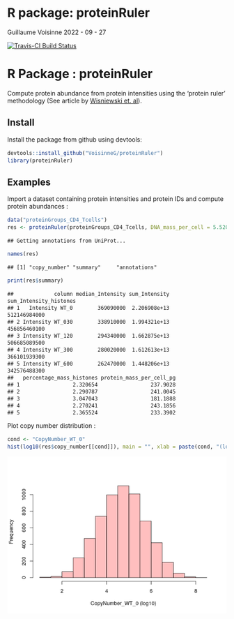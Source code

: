 R package: proteinRuler
================
Guillaume Voisinne
2022 - 09 - 27

[![Travis-CI Build
Status](https://travis-ci.org/VoisinneG/proteinruler.svg?branch=master)](https://travis-ci.org/VoisinneG/queryup)

# R Package : proteinRuler

Compute protein abundance from protein intensities using the ‘protein
ruler’ methodology (See article by [Wisniewski et.
al](https://doi.org/10.1074/mcp.M113.037309)).

## Install

Install the package from github using devtools:

``` r
devtools::install_github("VoisinneG/proteinRuler")
library(proteinRuler)
```

## Examples

Import a dataset containing protein intensities and protein IDs and
compute protein abundances :

``` r
data("proteinGroups_CD4_Tcells")
res <- proteinRuler(proteinGroups_CD4_Tcells, DNA_mass_per_cell = 5.5209e-12, show_progress = FALSE)
```

    ## Getting annotations from UniProt...

``` r
names(res)
```

    ## [1] "copy_number" "summary"     "annotations"

``` r
print(res$summary)
```

    ##             column median_Intensity sum_Intensity sum_Intensity_histones
    ## 1   Intensity WT_0        369090000  2.206908e+13           512146984000
    ## 2 Intensity WT_030        338910000  1.994321e+13           456856460100
    ## 3 Intensity WT_120        294340000  1.662875e+13           506685089500
    ## 4 Intensity WT_300        280020000  1.612613e+13           366101939300
    ## 5 Intensity WT_600        262470000  1.448206e+13           342576488300
    ##   percentage_mass_histones protein_mass_per_cell_pg
    ## 1                 2.320654                 237.9028
    ## 2                 2.290787                 241.0045
    ## 3                 3.047043                 181.1888
    ## 4                 2.270241                 243.1856
    ## 5                 2.365524                 233.3902

Plot copy number distribution :

``` r
cond <- "CopyNumber_WT_0"
hist(log10(res$copy_number[[cond]]), main = "", xlab = paste(cond, "(log10)"), col = rgb(1,0,0,0.25))
```

![](README_files/figure-gfm/unnamed-chunk-4-1.png)<!-- -->
